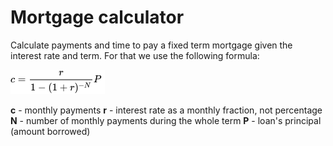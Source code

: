 # Mortgage calculator
Calculate payments and time to pay a fixed term mortgage given the interest rate and term.
For that we use the following formula:

![Formula!](formula.png)

**c** - monthly payments
**r** - interest rate as a monthly fraction, not percentage
**N** - number of monthly payments during the whole term
**P** - loan's principal (amount borrowed)
